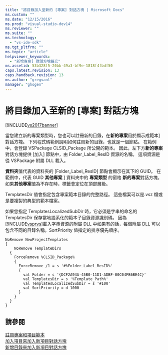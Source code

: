 ```yaml
---
title: "將目錄加入至新的 [專案] 對話方塊 | Microsoft Docs"
ms.custom: ""
ms.date: "12/15/2016"
ms.prod: "visual-studio-dev14"
ms.reviewer: ""
ms.suite: ""
ms.technology: 
  - "vs-ide-sdk"
ms.tgt_pltfrm: ""
ms.topic: "article"
helpviewer_keywords: 
  - "新增專案] 對話方塊擴充"
ms.assetid: 53b328f5-20bb-49a3-bf9e-1818f4fbdf50
caps.latest.revision: 13
caps.handback.revision: 13
ms.author: "gregvanl"
manager: "ghogen"
---
```

# 將目錄加入至新的 [專案] 對話方塊
[!INCLUDE[vs2017banner](../../code-quality/includes/vs2017banner.md)]

當您建立新的專案類型時，您也可以註冊新的目錄，在**新的專案**用於顯示成範本\] 對話方塊。  下列程式碼範例說明如何註冊新的目錄，也就是一個節點。  在範例中，會登錄 VSPackage CLSID\_Package 所公開的範本。  因此，左下方**新的專案**對話方塊提供 \[加入\] 節點中，由 Folder\_Label\_ResID 資源的名稱。  這項資源是從 VSPackage 附屬 DLL 載入。  
  
 **資料夾**值代表的資料夾的 \[Folder\_Label\_ResID\] 節點會顯示在其下的 GUID。  在範例中，代表 GUID **其他專案** \] 資料夾中的 **專案類型** 的窗格 **新的專案**對話方塊。  如果**其他專案**值為不存在時，標籤會定位在頂部層級。  
  
 TemplatesDir 值會指定包含專案範本目錄的完整路徑。  這些檔案可以是.vsz 檔或是要複製的典型的範本檔案。  
  
 如果您指定 TemplatesLocalizedSubDir 時，它必須是字串的命名的 TemplatesDir 保存當地語系化的範本子目錄資源識別碼。  因為[!INCLUDE[vsprvs](../../code-quality/includes/vsprvs_md.md)]載入字串資源的附屬 DLL 中如果有的話，每個附屬 DLL 可以包含不同的目錄名稱。SortPriority 值指定的排序優先順序。  
  
```  
NoRemove NewProjectTemplates  
{  
    NoRemove TemplateDirs  
  {  
    ForceRemove %CLSID_Package%  
    {  
      ForceRemove /1 = s '#%Folder_Label_ResID%'  
      {  
        val Folder = s '{DCF2A94A-45B0-11D1-ADBF-00C04FB6BE4C}'  
        val TemplatesDir = s '%Template_Path%'  
        val TemplatesLocalizedSubDir = s '#100'  
        val SortPriority = d 1000  
      }  
    }  
  }  
}  
```  
  
## 請參閱  
 [註冊專案和項目範本](../../extensibility/internals/registering-project-and-item-templates.md)   
 [加入項目來加入新項目對話方塊](../../extensibility/internals/adding-items-to-the-add-new-item-dialog-boxes.md)   
 [新增目錄來加入新項目對話方塊](../../extensibility/internals/adding-directories-to-the-add-new-item-dialog-box.md)
